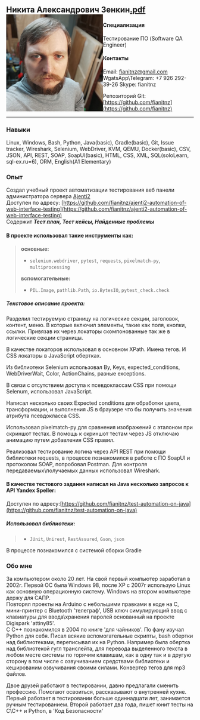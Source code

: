 ## Никита Александрович Зенкин<img src="photo.jpg" width="260rem" align="left"/><a href="Никита Александрович Зенкин.pdf">.pdf</a>

#### Специализация
Тестирование ПО (Software QA Engineer)

#### Контакты
Email: fianitnz@gmail.com  WgatsApp\Telegram: +7 926 292-39-26 Skype: fianitnz

Репозиторий Git: [https://github.com/fianitnz](https://github.com/fianitnz)

---
### Навыки
Linux, Windows, Bash, Python, Java(basic), Gradle(basic), Git, Issue tracker, Wireshark, Selenium, WebDriver, KVM, QEMU, Docker(basic), CSV, JSON, API, REST, SOAP, SoapUI(basic), HTML, CSS, XML, SQL(soloLearn, sql-ex.ru=6), ORM, English(A1 Elementary)

### Опыт

Создал учебный проект автоматизации тестирования веб панели администратора сервера [Ajenti2](https://github.com/ajenti/ajenti)
<br>Доступен по адресу: [https://github.com/fianitnz/ajenti2-automation-of-web-interface-testing](https://github.com/fianitnz/ajenti2-automation-of-web-interface-testing)
<br>Содержит ***Тест план, Тест кейсы, Найденные проблемы***

#### В проекте использовал такие инструменты как:

>**основные:**
>- `selenium.webdriver`, `pytest`, `requests`, `pixelmatch-py`, `multiprocessing`
>
>**вспомогательные:**
>- `PIL.Image`, `pathlib.Path`, `io.BytesIO`, `pytest_check.check`

##### Текстовое описание проекта:
Разделил тестируемую страницу на логические секции, заголовок, контент, меню. В которые включил элементы, такие как поля, кнопки, ссылки. Привязав их через локаторы скомпонованные так же в логические секции страницы.

В качестве локаторов использовал в основном XPath. Имена тегов. И CSS локаторы в JavaScript обертках.

Из библиотеки Selenium использовал By, Keys, expected_conditions, WebDriverWait, Color, ActionChains, разные exceptions.

В связи с отсутствием доступа к псевдоклассам CSS при помощи Selenum, использовал JavaScript.

Написал несколько своих Expected conditions для обработки цвета, трансформации, и выполнения JS в браузере что бы получить значения атрибута псевдокласса CSS.

Использовал pixelmatch-py для сравнения изображений с эталоном при скриншот тестах.
В помощь к скриншот тестам через JS отключаю анимацию путем добавления CSS правил.

Реализовал тестирование логина через API REST при помощи библиотеки requests, в процессе познакомился в работе с ПО SoapUI и протоколом SOAP, попробовал Postman. Для контроля передаваемых\получаемых данных использовал Wireshark.

#### В качестве тестового задания написал на Java несколько запросов к API Yandex Speller:
Доступен по адресу:[https://github.com/fianitnz/test-automation-on-java](https://github.com/fianitnz/test-automation-on-java)
##### Использовал библиотеки:
>- `JUnit`, `Unirest`, `RestAssured`, `Gson`, `json`

В процессе познакомился с системой сборки Gradle

### Обо мне

За компьютером около 20 лет. На свой первый компьютер заработал в 2002г. Первой ОС была Windows 98, после XP c 2007г использую Linux как основную операционную систему. Windows на втором компьютере держу для САПР.<br>
Повторял проекты на Arduino с небольшими правками в коде на C, мини-принтер c Bluetooth 'телеграф', USB ключ симулирующий ввод с клавиатуры для ввода\хранения паролей основанный на проекте Digispark 'attiny85'.<br>
С C++ познакомился в 2004 по книге 'для чайников'. По фану изучал Python для себя. Писал всякие вспомогательные скрипты, bash обертки над библиотеками, переписывал их на Python. Например была обертка над библиотекой гугл транслейта, для перевода выделенного текста в любом месте системы по горячим клавишам, как в одну так и в другую сторону в том числе с озвучиванием средствами библиотеки и кешированим озвучивания своими силами. Конвертер тегов для mp3 файлов.

Двое друзей работают в тестировании, давно предлагали сменить профессию. Помогают освоиться, рассказывают о внутренней кухне.
Первый работает в тестировании больше одиннадцати лет, занимается ручным тестированием.
Второй работает два года, пишет юнит тесты на C\C++ и Python, в 'Код Безопасности'
